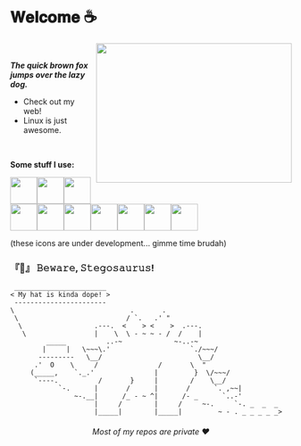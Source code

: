 # **𝐖𝐞𝐥𝐜𝐨𝐦𝐞 ☕**

[<img align="right" src="https://media.giphy.com/media/51Uiuy5QBZNkoF3b2Z/giphy-downsized-large.gif" width="350" height="250"/>](https://daikogit.github.io/vrana)

<br>

***The quick brown fox jumps over the lazy dog.***
- Check out my web!
- Linux is just awesome.

<br>

**Some stuff I use:** 

<img src="http://daikoje.borec.cz/python.png" width="48"/><img src="http://daikoje.borec.cz/kotlin.png" width="48"/><img src="http://daikoje.borec.cz/flask.png" width="48"/><img src="http://daikoje.borec.cz/tailwind.png" width="48"/><img src="http://daikoje.borec.cz/godot.png" width="48"/><img src="http://daikoje.borec.cz/javascript.png" width="48"/><img src="http://daikoje.borec.cz/html.png" width="48"/><img src="http://daikoje.borec.cz/css.png" width="48"/><img src="http://daikoje.borec.cz/sqlite.png" width="48"/><img src="http://daikoje.borec.cz/socketio.png" width="48"/>

(these icons are under development... gimme time brudah)


### **『🚧』 𝙱𝚎𝚠𝚊𝚛𝚎, 𝚂𝚝𝚎𝚐𝚘𝚜𝚊𝚞𝚛𝚞𝚜!**

```text 
 _______________________
< My hat is kinda dope! >
 -----------------------
\                             .       .
 \                           / `.   .' " 
  \                  .---.  <    > <    >  .---.
   \                 |    \  \ - ~ ~ - /  /    |
         _____          ..-~             ~-..-~
        |     |   \~~~\.'                    `./~~~/
       ---------   \__/                        \__/
      .'  O    \     /               /       \  " 
     (_____,    `._.'               |         }  \/~~~/
      `----.          /       }     |        /    \__/
            `-.      |       /      |       /      `. ,~~|
                ~-.__|      /_ - ~ ^|      /- _      `..-'   
                     |     /        |     /     ~-.     `-. _  _  _
                     |_____|        |_____|         ~ - . _ _ _ _ _>

```
<div align="center">
 <h6>Most of my repos are private ❤️</h6>
</div>
